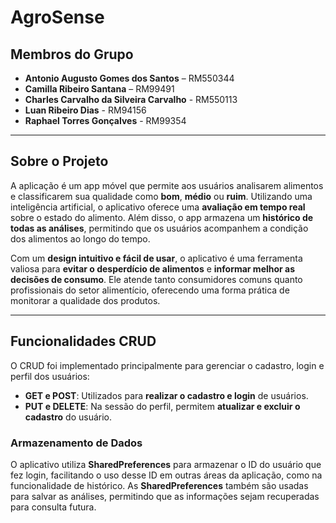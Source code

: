 # AgroSense

## Membros do Grupo
- **Antonio Augusto Gomes dos Santos** – RM550344
- **Camilla Ribeiro Santana** – RM99491
- **Charles Carvalho da Silveira Carvalho** - RM550113
- **Luan Ribeiro Dias** - RM94156
- **Raphael Torres Gonçalves** - RM99354

---

## Sobre o Projeto
A aplicação é um app móvel que permite aos usuários analisarem alimentos e classificarem sua qualidade como **bom**, **médio** ou **ruim**. Utilizando uma inteligência artificial, o aplicativo oferece uma **avaliação em tempo real** sobre o estado do alimento. Além disso, o app armazena um **histórico de todas as análises**, permitindo que os usuários acompanhem a condição dos alimentos ao longo do tempo.

Com um **design intuitivo e fácil de usar**, o aplicativo é uma ferramenta valiosa para **evitar o desperdício de alimentos** e **informar melhor as decisões de consumo**. Ele atende tanto consumidores comuns quanto profissionais do setor alimentício, oferecendo uma forma prática de monitorar a qualidade dos produtos.

---

## Funcionalidades CRUD
O CRUD foi implementado principalmente para gerenciar o cadastro, login e perfil dos usuários:

- **GET e POST**: Utilizados para **realizar o cadastro e login** de usuários.
- **PUT e DELETE**: Na sessão do perfil, permitem **atualizar e excluir o cadastro** do usuário.

### Armazenamento de Dados
O aplicativo utiliza **SharedPreferences** para armazenar o ID do usuário que fez login, facilitando o uso desse ID em outras áreas da aplicação, como na funcionalidade de histórico. As **SharedPreferences** também são usadas para salvar as análises, permitindo que as informações sejam recuperadas para consulta futura.
